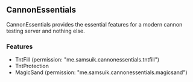 CannonEssentials
-----

CannonEssentials provides the essential features for a modern cannon testing server and nothing else.

### Features
- TntFill (permission: "me.samsuik.cannonessentials.tntfill")
- TntProtection
- MagicSand (permission: "me.samsuik.cannonessentials.magicsand")